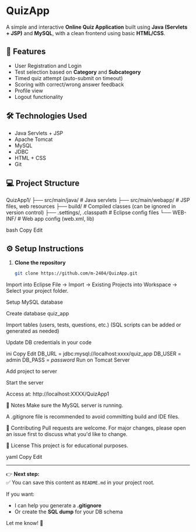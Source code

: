 # QuizApp

A simple and interactive **Online Quiz Application** built using **Java (Servlets + JSP)** and **MySQL**, with a clean frontend using basic **HTML/CSS**.  

## 🚀 Features
- User Registration and Login  
- Test selection based on **Category** and **Subcategory**  
- Timed quiz attempt (auto-submit on timeout)  
- Scoring with correct/wrong answer feedback  
- Profile view  
- Logout functionality  

## 🛠 Technologies Used
- Java Servlets + JSP  
- Apache Tomcat  
- MySQL  
- JDBC  
- HTML + CSS  
- Git  

## 💻 Project Structure
QuizApp1/
├── src/main/java/ # Java servlets
├── src/main/webapp/ # JSP files, web resources
├── build/ # Compiled classes (can be ignored in version control)
├── .settings/, .classpath # Eclipse config files
└── WEB-INF/ # Web app config (web.xml, lib)

bash
Copy
Edit

## ⚙️ Setup Instructions
1. **Clone the repository**
   ```bash
   git clone https://github.com/m-2404/QuizApp.git
Import into Eclipse
File → Import → Existing Projects into Workspace → Select your project folder.

Setup MySQL database

Create database quiz_app

Import tables (users, tests, questions, etc.)
(SQL scripts can be added or generated as needed)

Update DB credentials in your code

ini
Copy
Edit
DB_URL = jdbc:mysql://localhost:xxxx/quiz_app
DB_USER = admin
DB_PASS = *password*
Run on Tomcat Server

Add project to server

Start the server

Access at: http://localhost:XXXX/QuizApp1

📌 Notes
Make sure the MySQL server is running.

A .gitignore file is recommended to avoid committing build and IDE files.

🤝 Contributing
Pull requests are welcome. For major changes, please open an issue first to discuss what you'd like to change.

📜 License
This project is for educational purposes.

yaml
Copy
Edit

---

👉 **Next step:**  
✅ You can save this content as `README.md` in your project root.  

If you want:
- I can help you generate a **.gitignore**  
- Or create the **SQL dump** for your DB schema  

Let me know! 🚀
